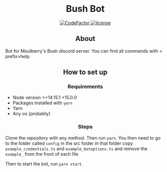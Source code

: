 <!-- markdownlint-disable no-inline-html -->
<h1 align="center">Bush Bot</h1>
<p align="center">
  <a href="https://www.codefactor.io/repository/github/notenoughupdates/bush-bot">
    <img src="https://www.codefactor.io/repository/github/notenoughupdates/bush-bot/badge?s=9a11dc071b217275d292dd22e6844083afc7fabc" alt="CodeFactor" />
  </a>
  <a href="https://creativecommons.org/licenses/by-nc-sa/4.0/">
    <img src="https://img.shields.io/badge/license-CC--BY--NC--SA--4.0-informational" alt="license">
  </a>
</p>

<h2 align="center">About</h2>

Bot for Moulberry's Bush discord server. You can find all commands with <​prefix​>help.

<h2 align="center">How to set up</h2>

<h3 align="center">Requirements</h2>

- Node version >=14.15.1 <15.0.0
- Packages installed with `yarn`
- Yarn
- Any os (probably)

<h3 align="center">Steps</h2>

Clone the repository with any method. Then run `yarn`. You then need to go to the folder called `config` in the src folder in that folder copy `example_credentials.ts` and `example_botoptions.ts` and remove the `example_` from the front of each file

Then to start the bot, run `yarn start`.
